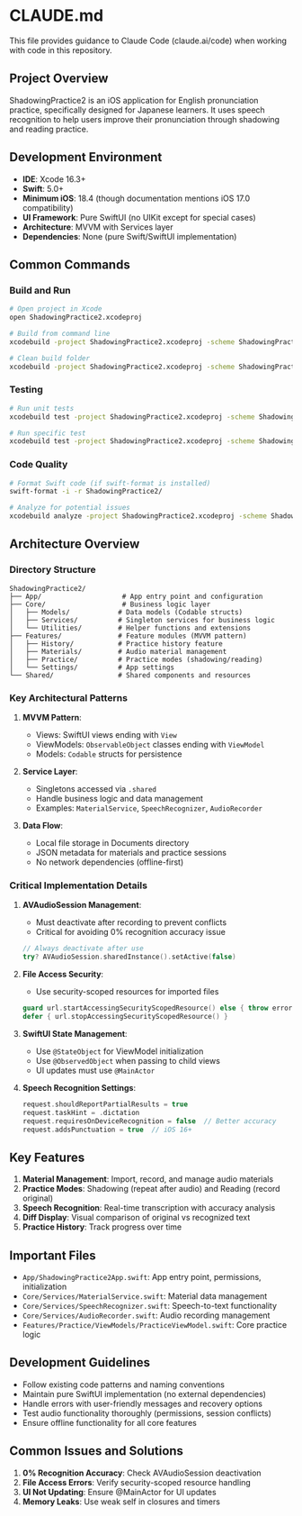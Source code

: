 # CLAUDE.md

This file provides guidance to Claude Code (claude.ai/code) when working with code in this repository.

## Project Overview

ShadowingPractice2 is an iOS application for English pronunciation practice, specifically designed for Japanese learners. It uses speech recognition to help users improve their pronunciation through shadowing and reading practice.

## Development Environment

- **IDE**: Xcode 16.3+
- **Swift**: 5.0+
- **Minimum iOS**: 18.4 (though documentation mentions iOS 17.0 compatibility)
- **UI Framework**: Pure SwiftUI (no UIKit except for special cases)
- **Architecture**: MVVM with Services layer
- **Dependencies**: None (pure Swift/SwiftUI implementation)

## Common Commands

### Build and Run
```bash
# Open project in Xcode
open ShadowingPractice2.xcodeproj

# Build from command line
xcodebuild -project ShadowingPractice2.xcodeproj -scheme ShadowingPractice2 -sdk iphonesimulator build

# Clean build folder
xcodebuild -project ShadowingPractice2.xcodeproj -scheme ShadowingPractice2 clean
```

### Testing
```bash
# Run unit tests
xcodebuild test -project ShadowingPractice2.xcodeproj -scheme ShadowingPractice2 -destination 'platform=iOS Simulator,name=iPhone 15'

# Run specific test
xcodebuild test -project ShadowingPractice2.xcodeproj -scheme ShadowingPractice2 -only-testing:ShadowingPractice2Tests/TextComparisonTests
```

### Code Quality
```bash
# Format Swift code (if swift-format is installed)
swift-format -i -r ShadowingPractice2/

# Analyze for potential issues
xcodebuild analyze -project ShadowingPractice2.xcodeproj -scheme ShadowingPractice2
```

## Architecture Overview

### Directory Structure
```
ShadowingPractice2/
├── App/                    # App entry point and configuration
├── Core/                   # Business logic layer
│   ├── Models/            # Data models (Codable structs)
│   ├── Services/          # Singleton services for business logic
│   └── Utilities/         # Helper functions and extensions
├── Features/              # Feature modules (MVVM pattern)
│   ├── History/           # Practice history feature
│   ├── Materials/         # Audio material management
│   ├── Practice/          # Practice modes (shadowing/reading)
│   └── Settings/          # App settings
└── Shared/                # Shared components and resources
```

### Key Architectural Patterns

1. **MVVM Pattern**:
   - Views: SwiftUI views ending with `View`
   - ViewModels: `ObservableObject` classes ending with `ViewModel`
   - Models: `Codable` structs for persistence

2. **Service Layer**:
   - Singletons accessed via `.shared`
   - Handle business logic and data management
   - Examples: `MaterialService`, `SpeechRecognizer`, `AudioRecorder`

3. **Data Flow**:
   - Local file storage in Documents directory
   - JSON metadata for materials and practice sessions
   - No network dependencies (offline-first)

### Critical Implementation Details

1. **AVAudioSession Management**:
   - Must deactivate after recording to prevent conflicts
   - Critical for avoiding 0% recognition accuracy issue
   ```swift
   // Always deactivate after use
   try? AVAudioSession.sharedInstance().setActive(false)
   ```

2. **File Access Security**:
   - Use security-scoped resources for imported files
   ```swift
   guard url.startAccessingSecurityScopedResource() else { throw error }
   defer { url.stopAccessingSecurityScopedResource() }
   ```

3. **SwiftUI State Management**:
   - Use `@StateObject` for ViewModel initialization
   - Use `@ObservedObject` when passing to child views
   - UI updates must use `@MainActor`

4. **Speech Recognition Settings**:
   ```swift
   request.shouldReportPartialResults = true
   request.taskHint = .dictation
   request.requiresOnDeviceRecognition = false  // Better accuracy
   request.addsPunctuation = true  // iOS 16+
   ```

## Key Features

1. **Material Management**: Import, record, and manage audio materials
2. **Practice Modes**: Shadowing (repeat after audio) and Reading (record original)
3. **Speech Recognition**: Real-time transcription with accuracy analysis
4. **Diff Display**: Visual comparison of original vs recognized text
5. **Practice History**: Track progress over time

## Important Files

- `App/ShadowingPractice2App.swift`: App entry point, permissions, initialization
- `Core/Services/MaterialService.swift`: Material data management
- `Core/Services/SpeechRecognizer.swift`: Speech-to-text functionality
- `Core/Services/AudioRecorder.swift`: Audio recording management
- `Features/Practice/ViewModels/PracticeViewModel.swift`: Core practice logic

## Development Guidelines

- Follow existing code patterns and naming conventions
- Maintain pure SwiftUI implementation (no external dependencies)
- Handle errors with user-friendly messages and recovery options
- Test audio functionality thoroughly (permissions, session conflicts)
- Ensure offline functionality for all core features

## Common Issues and Solutions

1. **0% Recognition Accuracy**: Check AVAudioSession deactivation
2. **File Access Errors**: Verify security-scoped resource handling
3. **UI Not Updating**: Ensure @MainActor for UI updates
4. **Memory Leaks**: Use weak self in closures and timers